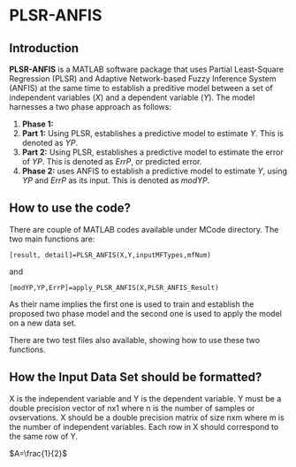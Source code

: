 # PLSR-ANFIS
## Introduction
**PLSR-ANFIS** is a MATLAB software package that uses Partial Least-Square Regression (PLSR) and Adaptive Network-based Fuzzy Inference System (ANFIS) at the same time to establish a preditive model between a set of independent variables (*X*) and a dependent variable (*Y*). The model harnesses a two phase approach as follows:

1. **Phase 1:**
  1. **Part 1:** Using PLSR, establishes a predictive model to estimate *Y*. This is denoted as *YP*.
  2. **Part 2:** Using PLSR, establishes a predictive model to estimate the error of *YP*. This is denoted as *ErrP*, or predicted error.
2. **Phase 2:** uses ANFIS to establish a predictive model to estimate *Y*, using *YP* and *ErrP* as its input. This is denoted as *modYP*.

## How to use the code?
There are couple of MATLAB codes available under MCode directory. The two main functions are:

```
[result, detail]=PLSR_ANFIS(X,Y,inputMFTypes,mfNum)
```

and 

```
[modYP,YP,ErrP]=apply_PLSR_ANFIS(X,PLSR_ANFIS_Result)
```

As their name implies the first one is used to train and establish the proposed two phase model and the second one is used to apply the model on a new data set.

There are two test files also available, showing how to use these two functions.

## How the Input Data Set should be formatted?
X is the independent variable and Y is the dependent variable. Y must be a double precision vector of nx1 where n is the number of samples or ovservations. X should be a double precision matrix of size nxm where m is the number of independent variables. Each row in X should correspond to the same row of Y.

$A=\frac{1}{2}$


